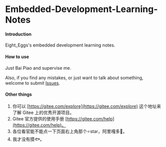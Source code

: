 # Embedded-Development-Learning-Notes

#### Introduction

Eight_Eggs's embedded development learning notes.

#### How to use

Just Bai Piao and supervise me.

Also, if you find any mistakes, or just want to talk about something, welcome to submit [Issues](https://gitee.com/eight-eggs/embedded-development-learning-notes/issues).

#### Other things

1.  你可以 [https://gitee.com/explore](https://gitee.com/explore) 这个地址来了解 Gitee 上的优秀开源项目。
2.  Gitee 官方提供的使用手册 [https://gitee.com/help](https://gitee.com/help)。
3.  各位看官能不能点一下页面右上角那个⭐star，阿里嘎多🥰。
4.  我才没有摸🐟。


